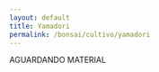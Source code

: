 ```yaml
---
layout: default
title: Yamadori
permalink: /bonsai/cultivo/yamadori
---
```


<main class="main">
<p class="paragrafo1">
AGUARDANDO MATERIAL
</p>
</main>
